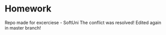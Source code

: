 # Homework
Repo made for excerciese - SoftUni
The conflict was resolved!
Edited again in master branch!
